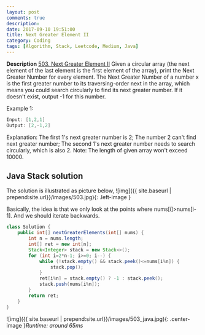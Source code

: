 ```yaml
---
layout: post
comments: true
description: 
date: 2017-09-10 19:51:00
title: Next Greater Element II
category: Coding
tags: [Algorithm, Stack, Leetcode, Medium, Java]
---
```


**Description**
[503. Next Greater Element II](https://leetcode.com/problems/next-greater-element-ii/description/)
Given a circular array (the next element of the last element is the first element of the array), print the Next Greater Number for every element. The Next Greater Number of a number x is the first greater number to its traversing-order next in the array, which means you could search circularly to find its next greater number. If it doesn't exist, output -1 for this number.

Example 1:
```java
Input: [1,2,1]
Output: [2,-1,2]
```
Explanation: The first 1's next greater number is 2; 
The number 2 can't find next greater number; 
The second 1's next greater number needs to search circularly, which is also 2.
Note: The length of given array won't exceed 10000.


## Java Stack solution
The solution is illustrated as picture below,
![img]({{ site.baseurl | prepend:site.url}}/images/503.jpg){: .left-image }

Basically, the idea is that we only look at the points where nums[i]>nums[i-1]. And we should iterate backwards.


```java
class Solution {
    public int[] nextGreaterElements(int[] nums) {
        int n = nums.length;
        int[] ret = new int[n];
        Stack<Integer> stack = new Stack<>();
        for (int i=2*n-1; i>=0; i--) {
            while (!stack.empty() && stack.peek()<=nums[i%n]) {
                stack.pop();
            }
            ret[i%n] = stack.empty() ? -1 : stack.peek();
            stack.push(nums[i%n]);
        }
        return ret;
    }
}
```

![img]({{ site.baseurl | prepend:site.url}}/images/503_java.jpg){: .center-image }*Runtime: around 65ms*

